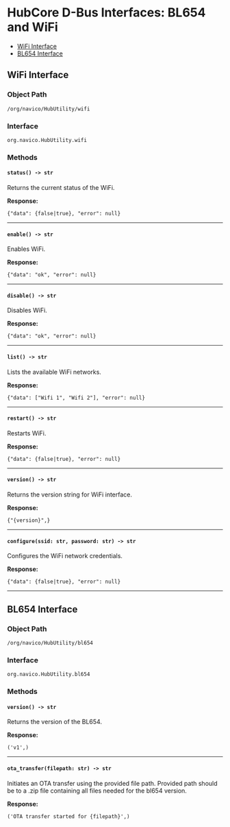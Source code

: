 # HubCore D-Bus Interfaces: BL654 and WiFi

- [WiFi Interface](#wifi-interface)
- [BL654 Interface](#bl654-interface)

## WiFi Interface

### Object Path

```
/org/navico/HubUtility/wifi
```

### Interface

```
org.navico.HubUtility.wifi
```

### Methods

#### `status() -> str`

Returns the current status of the WiFi.

**Response:**

```
{"data": {false|true}, "error": null}
```

---

#### `enable() -> str`

Enables WiFi.

**Response:**

```
{"data": "ok", "error": null}
```

---

#### `disable() -> str`

Disables WiFi.

**Response:**

```
{"data": "ok", "error": null}
```

---

#### `list() -> str`

Lists the available WiFi networks.

**Response:**

```
{"data": ["Wifi 1", "Wifi 2"], "error": null}
```

---

#### `restart() -> str`

Restarts WiFi.

**Response:**

```
{"data": {false|true}, "error": null}
```

---

#### `version() -> str`

Returns the version string for WiFi interface.

**Response:**

```
{"{version}",}
```

---

#### `configure(ssid: str, password: str) -> str`

Configures the WiFi network credentials.

**Response:**

```
{"data": {false|true}, "error": null}
```

---

## BL654 Interface

### Object Path

```
/org/navico/HubUtility/bl654
```

### Interface

```
org.navico.HubUtility.bl654
```

### Methods

#### `version() -> str`

Returns the version of the BL654.

**Response:**

```
('v1',)
```

---

#### `ota_transfer(filepath: str) -> str`

Initiates an OTA transfer using the provided file path. Provided path should be to a .zip file containing all files needed for the bl654 version.

**Response:**

```
('OTA transfer started for {filepath}',)
```

